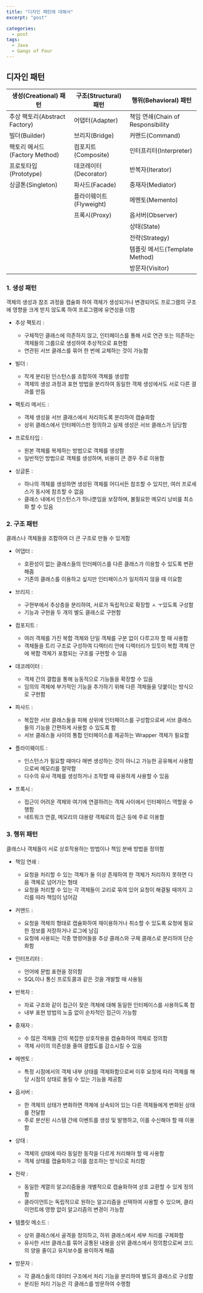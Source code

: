 ```yaml
---
title: "디자인 패턴에 대해서"
excerpt: "post"

categories:
  - post
tags:
  - Java
  - Gangs of Four
---
```


## 디자인 패턴

| 생성(Creational) 패턴        | 구조(Structural) 패턴 | 행위(Behavioral) 패턴             |
|--------------------------|-------------------|-------------------------------|
| 추상 팩토리(Abstract Factory) | 어댑터(Adapter)      | 책임 연쇄(Chain of Responsibility |
| 빌더(Builder)              | 브리지(Bridge)       | 커맨드(Command)                  |
| 팩토리 메서드(Factory Method)  | 컴포지트(Composite)   | 인터프리터(Interpreter)            |
| 프로토타입(Prototype)         | 데코레이터(Decorator)  | 반복자(Iterator)                 |
| 싱글톤(Singleton)           | 파사드(Facade)       | 중재자(Mediator)                 |
|                          | 플라이웨이트(Flyweight) | 메멘토(Memento)                  |
|                          | 프록시(Proxy)        | 옵서버(Observer)                 |
|                          |                   | 상태(State)                     |
|                          |                   | 전략(Strategy)                  |
|                          |                   | 템플릿 메서드(Template Method)      |
|                          |                   | 방문자(Visitor)                  |

### 1. 생성 패턴
객체의 생성과 참조 과정을 캡슐화 하여 객체가 생성되거나 변경되어도 프로그램의 구조에 영향을 크게 받지 않도록 하여 프로그램에 유연성을 더함

- 추상 팩토리 :
  - 구체적인 클래스에 의존하지 않고, 인터페이스를 통해 서로 연관 또는 의존하는 객체들의 그룹으로 생성하여 추상적으로 표현함
  - 연관된 서브 클래스를 묶어 한 번에 교체하는 것이 가능함


- 빌더 :
  - 작게 분리된 인스턴스를 조합하여 객체를 생성함
  - 객체의 생성 과정과 표현 방법을 분리하여 동일한 객체 생성에서도 서로 다른 결과를 만듬


- 팩토리 메서드 :
  - 객체 생성을 서브 클래스에서 처리하도록 분리하여 캡슐화함
  - 상위 클래스에서 인터페이스만 정의하고 실제 생성은 서브 클래스가 담당함


- 프로토타입 :
  - 원본 객체를 복제하는 방법으로 객체를 생성함
  - 일반적인 방법으로 객체를 생성하며, 비용이 큰 경우 주로 이용함


- 싱글톤 :
  - 하나의 객체를 생성하면 생성된 객체를 어디서든 참조할 수 있지만, 여러 프로세스가 동시에 참조할 수 없음
  - 클래스 내에서 인스턴스가 하나뿐임을 보장하며, 불필요한 메모리 낭비를 최소화 할 수 있음


### 2. 구조 패턴
클래스나 객체들을 조합하여 더 큰 구조로 만들 수 있게함

- 어댑터 :
  - 호환성이 없는 클래스들의 인터페이스를 다른 클래스가 이용할 수 있도록 변환해줌
  - 기존의 클래스를 이용하고 싶지만 인터페이스가 일치하지 않을 때 이요함

- 브리지 :
  - 구현부에서 추상층을 분리하여, 서로가 독립적으로 확장할 ㅅ ㅜ있도록 구성함
  - 기능과 구현을 두 개의 별도 클래스로 구현함


- 컴포지트 :
  - 여러 객체를 가진 복합 객체와 단일 객체를 구분 없이 다루고자 할 때 사용함
  - 객체들을 트리 구조로 구성하여 디렉터리 안에 디렉터리가 있듯이 복합 객체 안에 복합 객체가 포함되는 구조를 구현할 수 있음


- 데코레이터 :
  - 객체 간의 결합을 통해 능동적으로 기능들을 확장할 수 있음
  - 임의의 객체에 부가적인 기능을 추가하기 위해 다른 객체들을 덧붙이는 방식으로 구현함


- 파사드 :
  - 복잡한 서브 클래스들을 피해 상위에 인터페이스를 구성함으로써 서브 클래스들의 기능을 간편하게 사용할 수 있도록 함
  - 서브 클래스들 사이의 통합 인터페이스를 제공하는 Wrapper 객체가 필요함


- 플라이웨이트 :
  - 인스턴스가 필요할 때마다 매번 생성하는 것이 아니고 가능한 공유해서 사용함으로써 메모리를 절약함
  - 다수의 유사 객체를 생성하거나 조작할 때 유용하게 사용할 수 있음


- 프록시 :
  - 접근이 어려운 객체와 여기에 연결하려는 객체 사이에서 인터페이스 역할을 수행함
  - 네트워크 연결, 메모리의 대용량 객체로의 접근 등에 주로 이용함


### 3. 행위 패턴
클래스나 객체들이 서로 상호작용하는 방법이나 책임 분배 방법을 정의함

- 책임 연쇄 :
  - 요청을 처리할 수 있는 객체가 둘 이상 존재하여 한 객체가 처리하지 못하면 다음 객체로 넘어가는 형태
  - 요청을 처리할 수 있는 각 객체들이 고리로 묶여 있어 요청이 해결될 때까지 고리를 따라 책임이 넘어감


- 커맨드 :
  - 요청을 객체의 형태로 캡슐화하여 재이용하거나 취소할 수 있도록 요청에 필요한 정보를 저장하거나 로그에 남김
  - 요청에 사용되는 각종 명령어들을 추상 클래스와 구체 클래스로 분리하여 단순화함


- 인터프리터 :
  - 언어에 문법 표현을 정의함
  - SQL이나 통신 프로토콜과 같은 것을 개발할 때 사용됨


- 반복자 :
  - 자료 구조와 같이 접근이 잦은 객체에 대해 동일한 인터페이스를 사용하도록 함
  - 내부 표현 방법의 노출 없이 순차적인 접근이 가능함


- 중재자 :
  - 수 많은 객체들 간의 복잡한 상호작용을 캡슐화하여 객체로 정의함
  - 객체 사이의 의존성을 줄여 결합도를 감소시킬 수 있음


- 메멘토 :
  - 특정 시점에서의 객체 내부 상태를 객체화함으로써 이후 요청에 따라 객체를 해당 시점의 상태로 돌릴 수 있는 기능을 제공함


- 옵서버 :
  - 한 객체의 상태가 변화하면 객체에 상속되어 있는 다른 객체들에게 변화된 상태를 전달함
  - 주로 분산된 시스템 간에 이벤트를 생성 및 발행하고, 이를 수신해야 할 때 이용함


- 상태 :
  - 객체의 상태에 따라 동일한 동작을 다르게 처리해야 할 때 사용함
  - 객체 상태를 캡슐화하고 이를 참조하는 방식으로 처리함


- 전략 :
  - 동일한 계열의 알고리즘들을 개별적으로 캡슐화하여 상호 교환할 수 있게 정의함
  - 클라이언트는 독립적으로 원하는 알고리즘을 선택하여 사용할 수 있으며, 클라이언트에 영향 없이 알고리즘의 변경이 가능함


- 템플릿 메소드 :
  - 상위 클래스에서 골격을 정의하고, 하위 클래스에서 세부 처리를 구체화함
  - 유사한 서브 클래스를 묶어 공통된 내용을 상위 클래스에서 정의함으로써 코드의 양을 줄이고 유지보수를 용이하게 해줌


- 방문자 :
  - 각 클래스들의 데이터 구조에서 처리 기능을 분리하여 별도의 클래스로 구성함
  - 분리된 처리 기능은 각 클래스를 방문하여 수행함